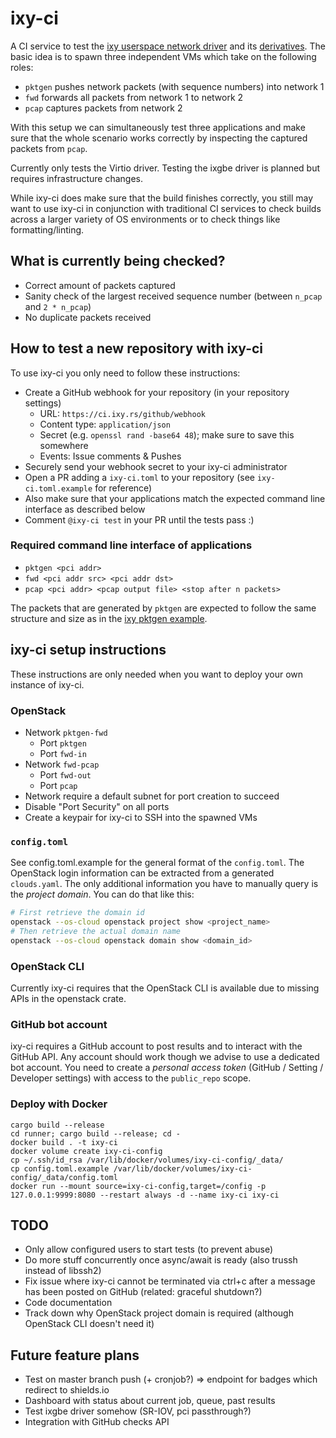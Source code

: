 # ixy-ci

A CI service to test the [ixy userspace network driver](https://github.com/emmericp/ixy) and its
[derivatives](https://github.com/ixy-languages). The basic idea is to spawn three independent VMs which
take on the following roles:

- `pktgen` pushes network packets (with sequence numbers) into network 1
- `fwd` forwards all packets from network 1 to network 2
- `pcap` captures packets from network 2

With this setup we can simultaneously test three applications and make sure that the whole scenario
works correctly by inspecting the captured packets from `pcap`.

Currently only tests the Virtio driver. Testing the ixgbe driver is planned but requires
infrastructure changes.

While ixy-ci does make sure that the build finishes correctly, you still may want to use ixy-ci in
conjunction with traditional CI services to check builds across a larger variety of OS environments
or to check things like formatting/linting.

## What is currently being checked?
- Correct amount of packets captured
- Sanity check of the largest received sequence number (between `n_pcap` and `2 * n_pcap`)
- No duplicate packets received

## How to test a new repository with ixy-ci
To use ixy-ci you only need to follow these instructions:
- Create a GitHub webhook for your repository (in your repository settings)
    - URL: `https://ci.ixy.rs/github/webhook`
    - Content type: `application/json`
    - Secret (e.g. `openssl rand -base64 48`); make sure to save this somewhere
    - Events: Issue comments & Pushes
- Securely send your webhook secret to your ixy-ci administrator
- Open a PR adding a `ixy-ci.toml` to your repository (see `ixy-ci.toml.example` for reference)
- Also make sure that your applications match the expected command line interface as described below
- Comment `@ixy-ci test` in your PR until the tests pass :)

### Required command line interface of applications
- `pktgen <pci addr>`
- `fwd <pci addr src> <pci addr dst>`
- `pcap <pci addr> <pcap output file> <stop after n packets>`

The packets that are generated by `pktgen` are expected to follow the same structure and size as
in the [ixy pktgen example](https://github.com/emmericp/ixy/blob/master/src/app/ixy-pktgen.c).

## ixy-ci setup instructions
These instructions are only needed when you want to deploy your own instance of ixy-ci.

### OpenStack
- Network `pktgen-fwd`
    - Port `pktgen`
    - Port `fwd-in`
- Network `fwd-pcap`
    - Port `fwd-out`
    - Port `pcap`
- Network require a default subnet for port creation to succeed
- Disable "Port Security" on all ports
- Create a keypair for ixy-ci to SSH into the spawned VMs

### `config.toml`
See config.toml.example for the general format of the `config.toml`. The OpenStack login information
can be extracted from a generated `clouds.yaml`. The only additional information you have to
manually query is the _project domain_. You can do that like this:
```sh
# First retrieve the domain id
openstack --os-cloud openstack project show <project_name>
# Then retrieve the actual domain name
openstack --os-cloud openstack domain show <domain_id>
```

### OpenStack CLI
Currently ixy-ci requires that the OpenStack CLI is available due to missing APIs in the openstack
crate.

### GitHub bot account
ixy-ci requires a GitHub account to post results and to interact with the GitHub API. Any account
should work though we advise to use a dedicated bot account. You need to create a _personal access
token_ (GitHub / Setting / Developer settings) with access to the `public_repo` scope.

### Deploy with Docker

```
cargo build --release
cd runner; cargo build --release; cd -
docker build . -t ixy-ci
docker volume create ixy-ci-config
cp ~/.ssh/id_rsa /var/lib/docker/volumes/ixy-ci-config/_data/
cp config.toml.example /var/lib/docker/volumes/ixy-ci-config/_data/config.toml
docker run --mount source=ixy-ci-config,target=/config -p 127.0.0.1:9999:8080 --restart always -d --name ixy-ci ixy-ci
```

## TODO
- Only allow configured users to start tests (to prevent abuse)
- Do more stuff concurrently once async/await is ready (also trussh instead of libssh2)
- Fix issue where ixy-ci cannot be terminated via ctrl+c after a message has been posted on GitHub
  (related: graceful shutdown?)
- Code documentation
- Track down why OpenStack project domain is required (although OpenStack CLI doesn't need it)

## Future feature plans
- Test on master branch push (+ cronjob?) => endpoint for badges which redirect to shields.io
- Dashboard with status about current job, queue, past results
- Test ixgbe driver somehow (SR-IOV, pci passthrough?)
- Integration with GitHub checks API
